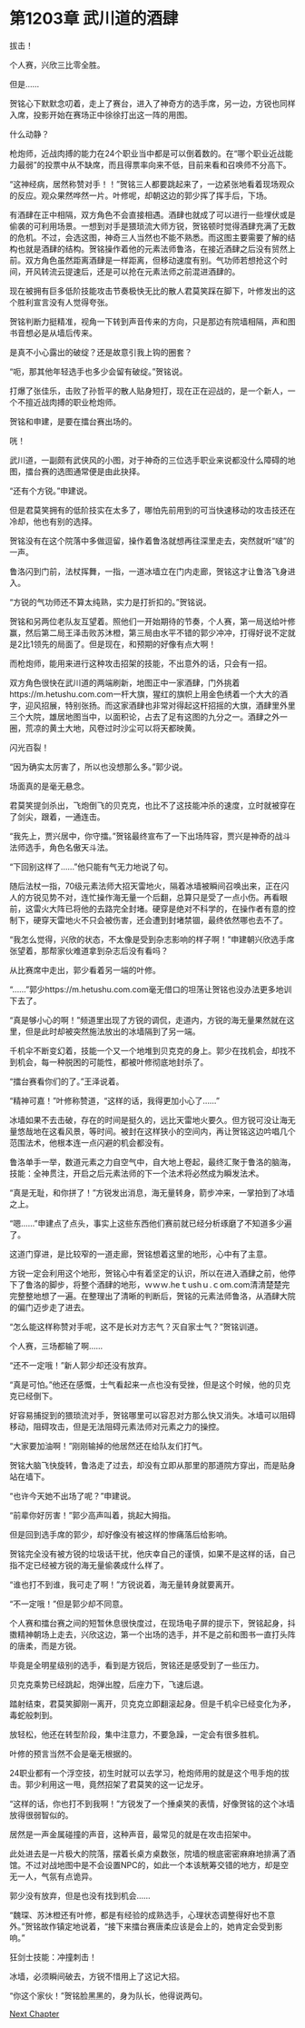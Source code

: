 # 第1203章 武川道的酒肆

拔击！

个人赛，兴欣三比零全胜。

但是……

贺铭心下默默念叨着，走上了赛台，进入了神奇方的选手席，另一边，方锐也同样入席，投影开始在赛场正中徐徐打出这一阵的用图。

什么动静？

枪炮师，近战肉搏的能力在24个职业当中都是可以倒着数的。在“哪个职业近战能力最弱”的投票中从不缺席，而且得票率向来不低，目前来看和召唤师不分高下。

“这神经病，居然称赞对手！！”贺铭三人都要跳起来了，一边紧张地看着现场观众的反应。观众果然哗然一片。叶修呢，却朝这边的郭少挥了挥手后，下场。

有酒肆在正中相隔，双方角色不会直接相遇。酒肆也就成了可以进行一些埋伏或是偷袭的可利用场景。一想到对手是猥琐流大师方锐，贺铭顿时觉得酒肆充满了无数的危机。不过，会选这图，神奇三人当然也不能不熟悉。而这图主要需要了解的结构也就是酒肆的结构。贺铭操作着他的元素法师鲁洛，在接近酒肆之后没有贸然上前。双方角色虽然距离酒肆是一样距离，但移动速度有别。气功师若想抢这个时间，开风转流云提速后，还是可以抢在元素法师之前混进酒肆的。

现在被拥有巨多低阶技能攻击节奏极快无比的散人君莫笑踩在脚下，叶修发出的这个胜利宣言没有人觉得夸张。

贺铭判断力挺精准，视角一下转到声音传来的方向，只是那边有院墙相隔，声和图书音想必是从墙后传来。

是真不小心露出的破绽？还是故意引我上钩的圈套？

“呃，那其他年轻选手也多少会留有破绽。”贺铭说。

打爆了张佳乐，击败了孙哲平的散人贴身短打，现在正在迎战的，是一个新人，一个不擅近战肉搏的职业枪炮师。

贺铭和申建，是要在擂台赛出场的。

咣！

武川道，一副颇有武侠风的小图，对于神奇的三位选手职业来说都没什么障碍的地图，擂台赛的选图通常便是由此抉择。

“还有个方锐。”申建说。

但是君莫笑拥有的低阶技实在太多了，哪怕先前用到的可当快速移动的攻击技还在冷却，他也有别的选择。

贺铭没有在这个院落中多做逗留，操作着鲁洛就想再往深里走去，突然就听“啵”的一声。

鲁洛闪到门前，法杖挥舞，一指，一道冰墙立在门内走廊，贺铭这才让鲁洛飞身进入。

“方锐的气功师还不算太纯熟，实力是打折扣的。”贺铭说。

贺铭和另两位老队友互望着。照他们一开始期待的节奏，个人赛，第一局送给叶修赢，然后第二局王泽击败苏沐橙，第三局由水平不错的郭少冲冲，打得好说不定就是2比1领先的局面了。但是现在，和预期的好像有点大啊！

而枪炮师，能用来进行这种攻击招架的技能，不出意外的话，只会有一招。

双方角色很快在武川道的两端刷新，地图正中一家酒肆，门外挑着https://m.hetushu.com.com一杆大旗，猩红的旗帜上用金色绣着一个大大的酒字，迎风招展，特别张扬。而这家酒肆也非常对得起这杆招摇的大旗，酒肆里外里三个大院，雄居地图当中，以面积论，占去了足有这图的九分之一。酒肆之外一圈，荒凉的黄土大地，风卷过时沙尘可以将天都映黄。

闪光百裂！

“因为确实太厉害了，所以也没想那么多。”郭少说。

场面真的是毫无悬念。

君莫笑提剑杀出，飞炮倒飞的贝克克，也比不了这技能冲杀的速度，立时就被穿在了剑尖，跟着，一通连击。

“我先上，贾兴居中，你守擂。”贺铭最终宣布了一下出场阵容，贾兴是神奇的战斗法师选手，角色名傲天斗法。

“下回别这样了……”他只能有气无力地说了句。

随后法杖一指，70级元素法师大招天雷地火，隔着冰墙被瞬间召唤出来，正在闪人的方锐见势不对，连忙操作海无量一个后翻，总算只是受了一点小伤。再看眼前，这雷火大阵已将他的去路完全封堵。硬穿是绝对不科学的，在操作者有意的控制下，硬穿天雷地火不只会被伤害，还会遭到封堵禁锢，最终依然哪也去不了。

“我怎么觉得，兴欣的状态，不太像是受到杂志影响的样子啊！”申建朝兴欣选手席张望着，那帮家伙难道拿到杂志后没有看吗？

从比赛席中走出，郭少看着另一端的叶修。

“……”郭少https://m.hetushu.com.com毫无借口的坦荡让贺铭也没办法更多地训下去了。

“真是够小心的啊！”频道里出现了方锐的调侃，走道内，方锐的海无量果然就在这里，但是此时却被突然施法放出的冰墙隔到了另一端。

千机伞不断变幻着，技能一个又一个地堆到贝克克的身上。郭少在找机会，却找不到机会，每一种脱困的可能性，都被叶修彻底地封杀了。

“擂台赛看你们的了。”王泽说着。

“精神可嘉！”叶修称赞道，“这样的话，我得更加小心了……”

冰墙如果不去击破，存在的时间是挺久的，远比天雷地火要久。但方锐可没让海无量悠哉地在这看风景，等时间。被封在这样狭小的空间内，再让贺铭这边吟唱几个范围法术，他根本连一点闪避的机会都没有。

鲁洛单手一举，数道元素之力自空气中，自大地上卷起，最终汇聚于鲁洛的脑海，技能：全神贯注，开启之后元素法师的下一个法术将必然成为瞬发法术。

“真是无耻，和你拼了！”方锐发出消息，海无量转身，箭步冲来，一掌拍到了冰墙之上。

“嗯……”申建点了点头，事实上这些东西他们赛前就已经分析琢磨了不知道多少遍了。

这道门穿进，是比较窄的一道走廊，贺铭想着这里的地形，心中有了主意。

方锐一定会利用这个地形，贺铭心中有着坚定的认识，所以在进入酒肆之前，他停下了鲁洛的脚步，将整个酒肆的地形，ｗｗｗ.heｔushｕ.ｃom.com清清楚楚完完整整地想了一遍。在整理出了清晰的判断后，贺铭的元素法师鲁洛，从酒肆大院的偏门迈步走了进去。

“怎么能这样称赞对手呢，这不是长对方志气？灭自家士气？”贺铭训道。

个人赛，三场都输了啊……

“还不一定哦！”新人郭少却还没有放弃。

“真是可怕。”他还在感慨，士气看起来一点也没有受挫，但是这个时候，他的贝克克已经倒下。

好容易捕捉到的猥琐流对手，贺铭哪里可以容忍对方那么快又消失。冰墙可以阻碍移动，阻碍攻击，但是无法阻碍元素法师对元素之力的操控。

“大家要加油啊！”刚刚输掉的他居然还在给队友们打气。

贺铭大脑飞快旋转，鲁洛走了过去，却没有立即从那里的那道院方穿出，而是贴身站在墙下。

“也许今天她不出场了呢？”申建说。

“前辈你好厉害！”郭少高声叫着，挑起大拇指。

但是回到选手席的郭少，却好像没有被这样的惨痛落后给影响。

贺铭完全没有被方锐的垃圾话干扰，他庆幸自己的谨慎，如果不是这样的话，自己指不定已经被方锐的海无量偷袭成什么样了。

“谁也打不到谁，我可走了啊！”方锐说着，海无量转身就要离开。

“不一定哦！”但是郭少却不同意。

个人赛和擂台赛之间的短暂休息很快度过，在现场电子屏的提示下，贺铭起身，抖擞精神朝场上走去，兴欣这边，第一个出场的选手，并不是之前和图书一直打头阵的唐柔，而是方锐。

毕竟是全明星级别的选手，看到是方锐后，贺铭还是感受到了一些压力。

贝克克乘势已经跳起，炮弹出膛，后座力下，飞速后退。

踏射结束，君莫笑脚刚一离开，贝克克立即翻滚起身。但是千机伞已经变化为矛，毒蛇般刺到。

放轻松，他还在转型阶段，集中注意力，不要急躁，一定会有很多胜机。

叶修的预言当然不会是毫无根据的。

24职业都有一个浮空技，初生时就可以去学习，枪炮师用的就是这个甩手炮的拔击。郭少利用这一甩，竟然招架了君莫笑的这一记龙牙。

“这样的话，你也打不到我啊！”方锐发了一个捶桌笑的表情，好像贺铭的这个冰墙放得很弱智似的。

居然是一声金属碰撞的声音，这种声音，最常见的就是在攻击招架中。

此处进去是一片极大的院落，摆着长桌方桌数张，院墙的根底密密麻麻地排满了酒馆。不过对战地图中是不会设置NPC的，如此一个本该觥筹交错的地方，却是空无一人，气氛有点诡异。

郭少没有放弃，但是也没有找到机会……

“魏琛、苏沐橙还有叶修，都是有经验的成熟选手，心理状态调整得好也不意外。”贺铭故作镇定地说着，“接下来擂台赛唐柔应该是会上的，她肯定会受到影响。”

狂剑士技能：冲撞刺击！

冰墙，必须瞬间破去，方锐不惜用上了这记大招。

“你这个家伙！”贺铭脸黑黑的，身为队长，他得说两句。



[Next Chapter](%E7%AC%AC1204%E7%AB%A0%20%E8%A2%AB%E6%91%B8%E5%BA%95%E7%9A%84%E6%96%B9%E9%94%90.md)